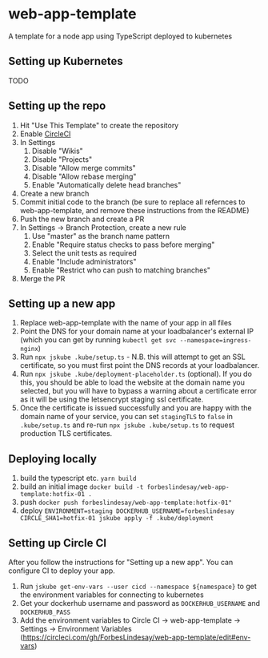 # web-app-template

A template for a node app using TypeScript deployed to kubernetes

## Setting up Kubernetes

TODO

## Setting up the repo

1. Hit "Use This Template" to create the repository
1. Enable [CircleCI](https://circleci.com/add-projects/gh/ForbesLindesay)
1. In Settings
   1. Disable "Wikis"
   1. Disable "Projects"
   1. Disable "Allow merge commits"
   1. Disable "Allow rebase merging"
   1. Enable "Automatically delete head branches"
1. Create a new branch
1. Commit initial code to the branch (be sure to replace all refernces to web-app-template, and remove these instructions from the README)
1. Push the new branch and create a PR
1. In Settings -> Branch Protection, create a new rule
   1. Use "master" as the branch name pattern
   1. Enable "Require status checks to pass before merging"
   1. Select the unit tests as required
   1. Enable "Include administrators"
   1. Enable "Restrict who can push to matching branches"
1. Merge the PR

## Setting up a new app

1. Replace web-app-template with the name of your app in all files
1. Point the DNS for your domain name at your loadbalancer's external IP (which you can get by running `kubectl get svc --namespace=ingress-nginx`)
1. Run `npx jskube .kube/setup.ts` - N.B. this will attempt to get an SSL certificate, so you must first point the DNS records at your loadbalancer.
1. Run `npx jskube .kube/deployment-placeholder.ts` (optional). If you do this, you should be able to load the website at the domain name you selected, but you will have to bypass a warning about a certificate error as it will be using the letsencrypt staging ssl certificate.
1. Once the certificate is issued successfully and you are happy with the domain name of your service, you can set `stagingTLS` to `false` in `.kube/setup.ts` and re-run `npx jskube .kube/setup.ts` to request production TLS certificates.


## Deploying locally

1. build the typescript etc. `yarn build`
1. build an initial image `docker build -t forbeslindesay/web-app-template:hotfix-01 .`
1. push `docker push forbeslindesay/web-app-template:hotfix-01"`
1. deploy `ENVIRONMENT=staging DOCKERHUB_USERNAME=forbeslindesay CIRCLE_SHA1=hotfix-01 jskube apply -f .kube/deployment`

## Setting up Circle CI

After you follow the instructions for "Setting up a new app". You can configure CI to deploy your app.

1. Run `jskube get-env-vars --user cicd --namespace ${namespace}` to get the environment variables for connecting to kubernetes
1. Get your dockerhub username and password as `DOCKERHUB_USERNAME` and `DOCKERHUB_PASS`
1. Add the environment variables to Circle CI -> web-app-template -> Settings -> Environment Variables
 (https://circleci.com/gh/ForbesLindesay/web-app-template/edit#env-vars)
